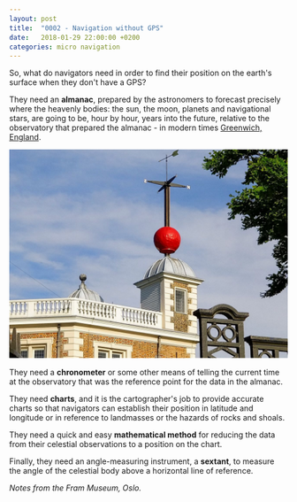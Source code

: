 ```yaml
---
layout: post
title:  "0002 - Navigation without GPS"
date:   2018-01-29 22:00:00 +0200
categories: micro navigation 
---
```


So, what do navigators need in order to find their position on the earth's surface when they don't have a GPS?

They need an <span class="bw">**almanac**</span>, prepared by the astronomers to forecast precisely where the heavenly bodies: the sun,
the moon, planets and navigational stars, are going to be, hour by hour, years into the future, relative to
the observatory that prepared the almanac - in modern times [Greenwich, England](http://www.visitgreenwich.org.uk/).

<img src="/images/greenwich.jpg" alt="Greenwich Observatory" class="post-image"/>

They need a <span class="bw">**chronometer**</span> or some other means of telling the current time at the observatory that was the
reference point for the data in the almanac.

They need <span class="bw">**charts**</span>, and it is the cartographer's job to provide accurate charts so that navigators can establish
their position in latitude and longitude or in reference to landmasses or the hazards of rocks and shoals.

They need a quick and easy <span class="bw">**mathematical method**</span> for reducing the data from their celestial observations to a
position on the chart.

Finally, they need an angle-measuring instrument, a <span class="bw">**sextant**</span>, to measure the angle of the celestial body
above a horizontal line of reference.

_Notes from the Fram Museum, Oslo._
